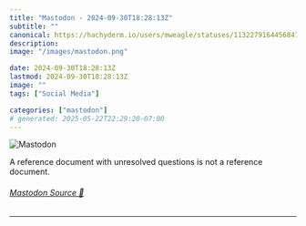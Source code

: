 ```yaml
---
title: "Mastodon - 2024-09-30T18:28:13Z"
subtitle: ""
canonical: https://hachyderm.io/users/mweagle/statuses/113227916445684708
description:
image: "/images/mastodon.png"

date: 2024-09-30T18:28:13Z
lastmod: 2024-09-30T18:28:13Z
image: ""
tags: ["Social Media"]

categories: ["mastodon"]
# generated: 2025-05-22T22:29:20-07:00
---
```

![Mastodon](/images/mastodon.png)

<p>A reference document with unresolved questions is not a reference document.</p>


###### [Mastodon Source 🐘](https://hachyderm.io/@mweagle/113227916445684708)

___
